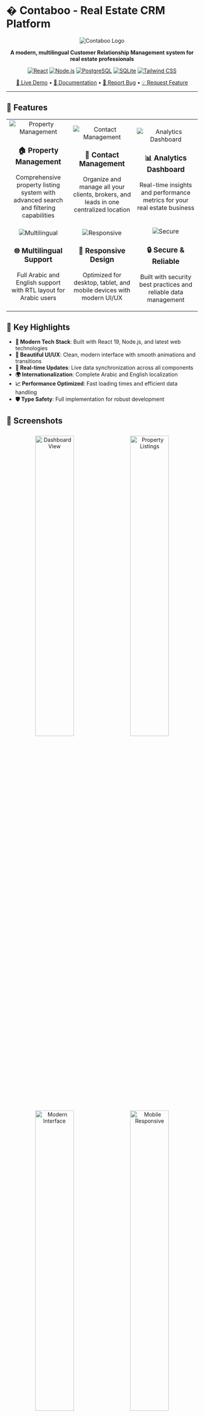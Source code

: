 # � Contaboo - Real Estate CRM Platform

<div align="center">

![Contaboo Logo](https://img.icons8.com/color/96/real-estate.png)

**A modern, multilingual Customer Relationship Management system for real estate professionals**

[![React](https://img.shields.io/badge/React-19.1.0-61DAFB?logo=react&logoColor=white)](https://reactjs.org/)
[![Node.js](https://img.shields.io/badge/Node.js-18.x-339933?logo=node.js&logoColor=white)](https://nodejs.org/)
[![PostgreSQL](https://img.shields.io/badge/PostgreSQL-Neon-336791?logo=postgresql&logoColor=white)](https://neon.tech/)
[![SQLite](https://img.shields.io/badge/SQLite-3.x-003B57?logo=sqlite&logoColor=white)](https://www.sqlite.org/)
[![Tailwind CSS](https://img.shields.io/badge/Tailwind_CSS-3.x-06B6D4?logo=tailwind-css&logoColor=white)](https://tailwindcss.com/)

[🚀 Live Demo](https://contaboo-demo.vercel.app) • [📖 Documentation](https://github.com/your-username/contaboo/wiki) • [🐛 Report Bug](https://github.com/your-username/contaboo/issues) • [💡 Request Feature](https://github.com/your-username/contaboo/issues)

</div>

---

## 🌟 Features

<table>
  <tr>
    <td align="center" width="33%">
      <img src="https://img.icons8.com/color/48/property.png" alt="Property Management"/>
      <h3>🏠 Property Management</h3>
      <p>Comprehensive property listing system with advanced search and filtering capabilities</p>
    </td>
    <td align="center" width="33%">
      <img src="https://img.icons8.com/color/48/contacts.png" alt="Contact Management"/>
      <h3>👥 Contact Management</h3>
      <p>Organize and manage all your clients, brokers, and leads in one centralized location</p>
    </td>
    <td align="center" width="33%">
      <img src="https://img.icons8.com/color/48/dashboard.png" alt="Analytics Dashboard"/>
      <h3>📊 Analytics Dashboard</h3>
      <p>Real-time insights and performance metrics for your real estate business</p>
    </td>
  </tr>
  <tr>
    <td align="center" width="33%">
      <img src="https://img.icons8.com/color/48/language.png" alt="Multilingual"/>
      <h3>🌐 Multilingual Support</h3>
      <p>Full Arabic and English support with RTL layout for Arabic users</p>
    </td>
    <td align="center" width="33%">
      <img src="https://img.icons8.com/color/48/mobile-phone.png" alt="Responsive"/>
      <h3>📱 Responsive Design</h3>
      <p>Optimized for desktop, tablet, and mobile devices with modern UI/UX</p>
    </td>
    <td align="center" width="33%">
      <img src="https://img.icons8.com/color/48/lock.png" alt="Secure"/>
      <h3>🔒 Secure & Reliable</h3>
      <p>Built with security best practices and reliable data management</p>
    </td>
  </tr>
</table>

## 🎯 Key Highlights

- **🚀 Modern Tech Stack**: Built with React 19, Node.js, and latest web technologies
- **🎨 Beautiful UI/UX**: Clean, modern interface with smooth animations and transitions
- **🔄 Real-time Updates**: Live data synchronization across all components
- **🌍 Internationalization**: Complete Arabic and English localization
- **📈 Performance Optimized**: Fast loading times and efficient data handling
- **🛡️ Type Safety**: Full implementation for robust development

## 📸 Screenshots

<div align="center">
  <img src="https://images.unsplash.com/photo-1551288049-bebda4e38f71?w=800&h=400&fit=crop&crop=center" alt="Dashboard View" width="45%" style="margin: 10px;">
  <img src="https://images.unsplash.com/photo-1560518883-ce09059eeffa?w=800&h=400&fit=crop&crop=center" alt="Property Listings" width="45%" style="margin: 10px;">
</div>

<div align="center">
  <img src="https://images.unsplash.com/photo-1558618666-fcd25c85cd64?w=800&h=400&fit=crop&crop=center" alt="Modern Interface" width="45%" style="margin: 10px;">
  <img src="https://images.unsplash.com/photo-1512941937669-90a1b58e7e9c?w=800&h=400&fit=crop&crop=center" alt="Mobile Responsive" width="45%" style="margin: 10px;">
</div>

## 🛠️ Tech Stack

<div align="center">

### Frontend
![React](https://img.shields.io/badge/React-20232A?style=for-the-badge&logo=react&logoColor=61DAFB)
![Vite](https://img.shields.io/badge/Vite-646CFF?style=for-the-badge&logo=vite&logoColor=white)
![Tailwind CSS](https://img.shields.io/badge/Tailwind_CSS-38B2AC?style=for-the-badge&logo=tailwind-css&logoColor=white)
![Framer Motion](https://img.shields.io/badge/Framer_Motion-black?style=for-the-badge&logo=framer&logoColor=blue)

### Backend
![Node.js](https://img.shields.io/badge/Node.js-43853D?style=for-the-badge&logo=node.js&logoColor=white)
![Express.js](https://img.shields.io/badge/Express.js-404D59?style=for-the-badge)
![PostgreSQL](https://img.shields.io/badge/PostgreSQL-336791?style=for-the-badge&logo=postgresql&logoColor=white)
![SQLite](https://img.shields.io/badge/SQLite-07405E?style=for-the-badge&logo=sqlite&logoColor=white)

### Tools & Libraries
![Lucide React](https://img.shields.io/badge/Lucide_React-F56565?style=for-the-badge&logo=lucide&logoColor=white)
![React Router](https://img.shields.io/badge/React_Router-CA4245?style=for-the-badge&logo=react-router&logoColor=white)
![PostCSS](https://img.shields.io/badge/PostCSS-DD3A0A?style=for-the-badge&logo=postcss&logoColor=white)

</div>

## 🚀 Quick Start

### Prerequisites

![Node.js](https://img.shields.io/badge/Node.js-v18.0+-339933?logo=node.js&logoColor=white)
![npm](https://img.shields.io/badge/npm-v8.0+-CB3837?logo=npm&logoColor=white)

### Installation

1. **Clone the repository**
   ```bash
   git clone https://github.com/your-username/contaboo.git
   cd contaboo
   ```

2. **Install dependencies**
   ```bash
   npm install
   ```

3. **Set up environment variables**
   ```bash
   cp .env.example .env
   # Edit .env with your configuration
   ```

4. **Initialize the database**
   ```bash
   cd backend
   npm install
   ```

5. **Start the development servers**
   ```bash
   # Terminal 1: Start the backend
   cd backend
   npm start
   
   # Terminal 2: Start the frontend
   npm run dev
   ```

6. **Open your browser**
   - Frontend: http://localhost:5173
   - Backend API: http://localhost:3001

## 📁 Project Structure

```
contaboo/
├── 📁 src/
│   ├── 📁 components/        # Reusable UI components
│   ├── 📁 services/          # API services
│   ├── 📁 utils/             # Utility functions
│   └── 📁 assets/            # Static assets
├── 📁 backend/
│   ├── 📄 server.js          # Express server
│   ├── 📄 database.db        # SQLite database
│   └── 📄 package.json       # Backend dependencies
├── 📁 data/                  # Database files
├── 📁 public/                # Static assets
└── 📄 package.json           # Frontend dependencies
```

## 🌐 API Endpoints

<details>
<summary><strong>📋 View API Documentation</strong></summary>

### Properties
- `GET /api/messages` - Get all property messages
- `POST /api/import/whatsapp` - Import WhatsApp chat
- `GET /api/search-all` - Combined search
- `GET /api/stats` - Property statistics

### Authentication
- `POST /api/auth/login` - User login
- `GET /api/health` - Health check

### Import
- `POST /api/import-csv` - CSV property import
- `GET /api/search-properties` - Search properties

</details>

## 🌍 Internationalization

The application supports both **Arabic** and **English** languages with:

- 🔄 Dynamic language switching
- 📝 RTL (Right-to-Left) layout support for Arabic
- 🎨 Culturally appropriate UI adaptations
- 📱 Responsive design for both languages

## 🎨 UI/UX Features

- **Modern Design**: Clean, professional interface with smooth animations
- **Dark/Light Mode**: Automatic theme detection and manual toggle
- **Responsive Layout**: Optimized for all screen sizes
- **Accessibility**: WCAG 2.1 compliant design
- **Performance**: Optimized loading and rendering

## 📋 Available Scripts

In the project directory, you can run:

### `npm run dev`
Runs the app in development mode. Open [http://localhost:5173](http://localhost:5173) to view it in the browser.

### `npm test`
Launches the test runner in interactive watch mode.

### `npm run build`
Builds the app for production to the `dist` folder.

### `cd backend && npm start`
Starts the Express.js backend server on port 3001.

## 🤝 Contributing

We welcome contributions! Please see our [Contributing Guide](CONTRIBUTING.md) for details.

1. **Fork the repository**
2. **Create your feature branch** (`git checkout -b feature/AmazingFeature`)
3. **Commit your changes** (`git commit -m 'Add some AmazingFeature'`)
4. **Push to the branch** (`git push origin feature/AmazingFeature`)
5. **Open a Pull Request**

## 📝 License

This project is licensed under the MIT License - see the [LICENSE](LICENSE) file for details.

## 🙏 Acknowledgments

- [React](https://reactjs.org/) - Frontend framework
- [Node.js](https://nodejs.org/) - Backend runtime
- [PostgreSQL](https://www.postgresql.org/) - Database
- [Tailwind CSS](https://tailwindcss.com/) - CSS framework
- [Lucide React](https://lucide.dev/) - Icon library
- [Framer Motion](https://www.framer.com/motion/) - Animation library

## 📞 Support

- 📧 Email: support@contaboo.com
- 💬 Discord: [Join our community](https://discord.gg/contaboo)
- 📚 Documentation: [docs.contaboo.com](https://docs.contaboo.com)
- 🐛 Issues: [GitHub Issues](https://github.com/your-username/contaboo/issues)

---

<div align="center">

**Made with ❤️ by the Contaboo Team**

[![GitHub stars](https://img.shields.io/github/stars/your-username/contaboo?style=social)](https://github.com/your-username/contaboo/stargazers)
[![GitHub forks](https://img.shields.io/github/forks/your-username/contaboo?style=social)](https://github.com/your-username/contaboo/network/members)
[![GitHub issues](https://img.shields.io/github/issues/your-username/contaboo)](https://github.com/your-username/contaboo/issues)

</div>
